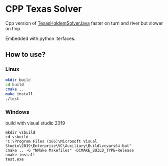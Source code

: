# CPP Texas Solver

Cpp version of [TexasHoldemSolverJava](https://github.com/bupticybee/TexasHoldemSolverJava) faster on turn and river but slower on flop.

Embedded with python iterfaces.

## How to use?

### Linux

```bash
mkdir build
cd build
cmake ..
make install
./test
```

### Windows
build with visual studio 2019
```
mkdir vsbuild
cd vsbuild
"C:\Program Files (x86)\Microsoft Visual Studio\2019\Enterprise\VC\Auxiliary\Build\vcvars64.bat"
cmake .. -G "NMake Makefiles" -DCMAKE_BUILD_TYPE=Release
nmake install
test.exe
```
